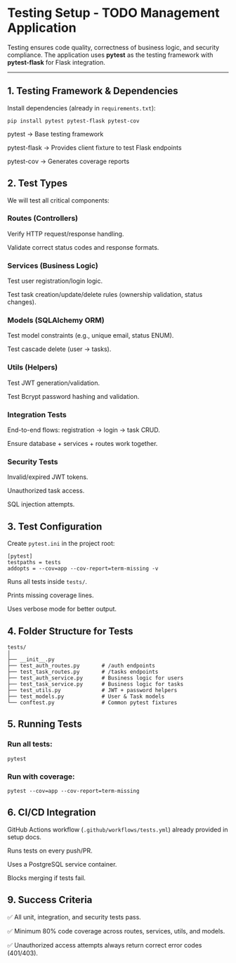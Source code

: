 # Testing Setup - TODO Management Application

Testing ensures code quality, correctness of business logic, and security compliance.
The application uses **pytest** as the testing framework with **pytest-flask** for Flask integration.

---

## 1. Testing Framework & Dependencies
Install dependencies (already in `requirements.txt`):
```
pip install pytest pytest-flask pytest-cov
```
pytest → Base testing framework

pytest-flask → Provides client fixture to test Flask endpoints

pytest-cov → Generates coverage reports

## 2. Test Types

We will test all critical components:

### Routes (Controllers)

Verify HTTP request/response handling.

Validate correct status codes and response formats.

### Services (Business Logic)

Test user registration/login logic.

Test task creation/update/delete rules (ownership validation, status changes).

### Models (SQLAlchemy ORM)

Test model constraints (e.g., unique email, status ENUM).

Test cascade delete (user → tasks).

### Utils (Helpers)

Test JWT generation/validation.

Test Bcrypt password hashing and validation.

### Integration Tests

End-to-end flows: registration → login → task CRUD.

Ensure database + services + routes work together.

### Security Tests

Invalid/expired JWT tokens.

Unauthorized task access.

SQL injection attempts.

## 3. Test Configuration

Create ```pytest.ini``` in the project root:
```
[pytest]
testpaths = tests
addopts = --cov=app --cov-report=term-missing -v
```

Runs all tests inside ```tests/```.

Prints missing coverage lines.

Uses verbose mode for better output.

## 4. Folder Structure for Tests
```
tests/
│
├── __init__.py
├── test_auth_routes.py       # /auth endpoints
├── test_task_routes.py       # /tasks endpoints
├── test_auth_service.py      # Business logic for users
├── test_task_service.py      # Business logic for tasks
├── test_utils.py             # JWT + password helpers
├── test_models.py            # User & Task models
└── conftest.py               # Common pytest fixtures
```
## 5. Running Tests

### Run all tests:
```
pytest
```

### Run with coverage:
```
pytest --cov=app --cov-report=term-missing
```
## 6. CI/CD Integration

GitHub Actions workflow (```.github/workflows/tests.yml```) already provided in setup docs.

Runs tests on every push/PR.

Uses a PostgreSQL service container.

Blocks merging if tests fail.

## 9. Success Criteria

✅ All unit, integration, and security tests pass.

✅ Minimum 80% code coverage across routes, services, utils, and models.

✅ Unauthorized access attempts always return correct error codes (401/403).
